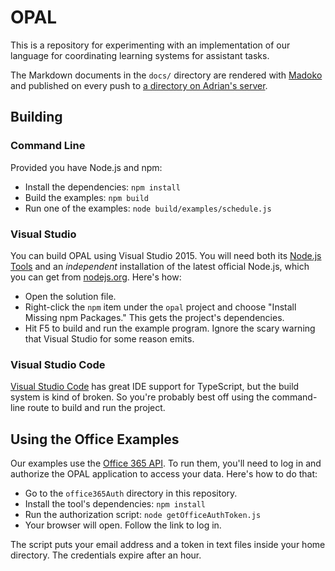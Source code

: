 OPAL
====

This is a repository for experimenting with an implementation of our language for coordinating learning systems for assistant tasks.

The Markdown documents in the `docs/` directory are rendered with [Madoko][] and published on every push to [a directory on Adrian's server][docs].

[madoko]: https://www.madoko.net
[docs]: http://adriansampson.net/opal/


Building
--------

### Command Line

Provided you have Node.js and npm:

* Install the dependencies: `npm install`
* Build the examples: `npm build`
* Run one of the examples: `node build/examples/schedule.js`

### Visual Studio

You can build OPAL using Visual Studio 2015.
You will need both its [Node.js Tools][njstools] and an *independent* installation of the latest official Node.js, which you can get from [nodejs.org][njs].
Here's how:

* Open the solution file.
* Right-click the `npm` item under the `opal` project and choose "Install Missing npm Packages." This gets the project's dependencies.
* Hit F5 to build and run the example program. Ignore the scary warning that Visual Studio for some reason emits.

[njstools]: https://www.visualstudio.com/en-us/features/node-js-vs.aspx
[njs]: https://nodejs.org/

### Visual Studio Code

[Visual Studio Code][vscode] has great IDE support for TypeScript, but the build system is kind of broken. So you're probably best off using the command-line route to build and run the project.

[vscode]: https://code.visualstudio.com/


Using the Office Examples
-------------------------

Our examples use the [Office 365 API][officeapi]. To run them, you'll need to log in and authorize the OPAL application to access your data. Here's how to do that:

* Go to the `office365Auth` directory in this repository.
* Install the tool's dependencies: `npm install`
* Run the authorization script: `node getOfficeAuthToken.js`
* Your browser will open. Follow the link to log in.

The script puts your email address and a token in text files inside your home directory. The credentials expire after an hour.

[officeapi]: https://msdn.microsoft.com/en-us/office/office365/api/api-catalog
